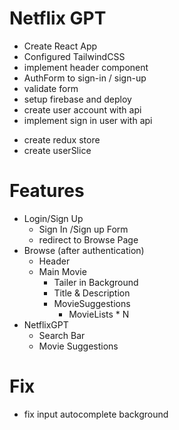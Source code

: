 # Netflix GPT

- Create React App
- Configured TailwindCSS 
- implement header component
- AuthForm to sign-in / sign-up
- validate form
- setup firebase and deploy
- create user account with api
- implement sign in  user with api 
<!-- - after sign-in / sign-up get the user object and use user object everywhere so when sign-in / sign-up we will add user object to contextAPI then navigate user to browse page -->
- create redux store
- create userSlice
<!-- as soon as user sign-in or sign-up it will update userSlice  with user information -->

# Features
- Login/Sign Up
    - Sign In /Sign up Form
    - redirect to Browse Page
- Browse (after authentication)
    - Header
    - Main Movie
        - Tailer in Background
        - Title & Description
        - MovieSuggestions
            - MovieLists * N 
- NetflixGPT
    - Search Bar
    - Movie Suggestions


# Fix
- fix input autocomplete background